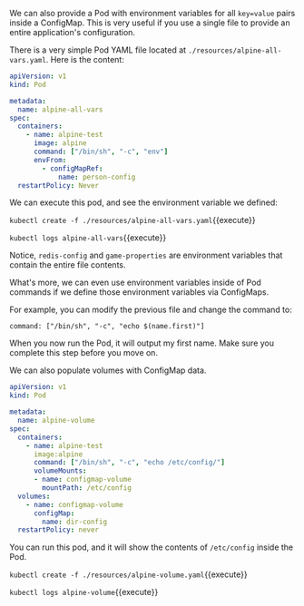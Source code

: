 We can also provide a Pod with environment variables for all `key=value` pairs inside a ConfigMap. This is very useful if you use a single file to provide an entire application's configuration.

There is a very simple Pod YAML file located at `./resources/alpine-all-vars.yaml`. Here is the content:

```yaml
apiVersion: v1
kind: Pod

metadata:
  name: alpine-all-vars
spec:
  containers:
    - name: alpine-test
      image: alpine
      command: ["/bin/sh", "-c", "env"]
      envFrom:
        - configMapRef:
            name: person-config
  restartPolicy: Never
```

We can execute this pod, and see the environment variable we defined:

`kubectl create -f ./resources/alpine-all-vars.yaml`{{execute}}

`kubectl logs alpine-all-vars`{{execute}}

Notice, `redis-config` and `game-properties` are environment variables that contain the entire file contents.

What's more, we can even use environment variables inside of Pod commands if we define those environment variables via ConfigMaps.

For example, you can modify the previous file and change the command to:

`command: ["/bin/sh", "-c", "echo $(name.first)"]`

When you now run the Pod, it will output my first name.  Make sure you complete this step before you move on.

We can also populate volumes with ConfigMap data.

```yaml
apiVersion: v1
kind: Pod

metadata:
  name: alpine-volume
spec:
  containers:
    - name: alpine-test
      image:alpine
      command: ["/bin/sh", "-c", "echo /etc/config/"]
      volumeMounts:
      - name: configmap-volume
        mountPath: /etc/config
  volumes:
    - name: configmap-volume
      configMap:
        name: dir-config
  restartPolicy: never
```

You can run this pod, and it will show the contents of `/etc/config` inside the Pod.

`kubectl create -f ./resources/alpine-volume.yaml`{{execute}}

`kubectl logs alpine-volume`{{execute}}
